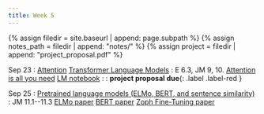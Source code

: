 ```yaml
---
title: Week 5
---
```



{% assign filedir = site.baseurl | append: page.subpath %} 
{% assign notes_path = filedir | append: "notes/" %} 
{% assign project = filedir | append: "project_proposal.pdf" %}

<!--  
Instructions:

INDENTATION COUNTS

Each day should be formatted exactly as follows

Date
: Lessons Covered
  : Reading List
    : In Class Presentations
: **Assignment/Announcement**{: .label}


To add a hyperlink for readings, do it as follows
  : [Example Paper](http://linktopaper.edu)

To make the hyperlink open in a new tab by default
  : [Example Paper](http://linktopaper.edu){:target=_"blank"}

The announcement can be made red for due dates as follows
: **Assignment Due**{: .label .label-red }
9/23 transformers; proj selection due
9/25 elmo+bert+sent sim -- https://aclanthology.org/N18-1202/ (elmo paper), https://aclanthology.org/N19-1423/ (bert paper)
-->


Sep 23
: [Attention]({{site.baseurl}}assets/files/attention.pdf) [Transformer Language Models]({{site.baseurl}}assets/files/transformer.pdf)
  : E 6.3, JM 9, 10. [Attention is all you need](https://arxiv.org/abs/1706.03762) [LM notebook]({{site.baseurl}}assets/files/LMs.ipynb)
    : <!-- Preni -- [The Importance of Modeling Social Factors of Language: Theory and Practice](https://aclanthology.org/2021.naacl-main.49/) -->
: **project proposal due**{: .label .label-red }

Sep 25
: [Pretrained language models (ELMo, BERT, and sentence similarity)]({{site.baseurl}}assets/files/pretrained.pdf)
  : JM 11.1--11.3 [ELMo paper](https://aclanthology.org/N18-1202/) [BERT paper](https://aclanthology.org/N19-1423/) [Zoph Fine-Tuning paper](https://aclanthology.org/D16-1163/)
